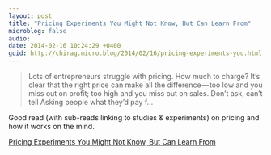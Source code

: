 ```yaml
---
layout: post
title: "Pricing Experiments You Might Not Know, But Can Learn From"
microblog: false
audio: 
date: 2014-02-16 10:24:29 +0400
guid: http://chirag.micro.blog/2014/02/16/pricing-experiments-you.html
---
```

<blockquote>Lots of entrepreneurs struggle with pricing. How much to charge? It’s clear that the right price can make all the difference — too low and you miss out on profit; too high and you miss out on sales. Don’t ask, can’t tell Asking people what they’d pay f…</blockquote>
<p>Good read (with sub-reads linking to studies &amp; experiments) on pricing and how it works on the mind.</p>
<p><a href="http://conversionxl.com/pricing-experiments-you-might-not-know-but-can-learn-from/#." target="_blank">Pricing Experiments You Might Not Know, But Can Learn From</a></p>
